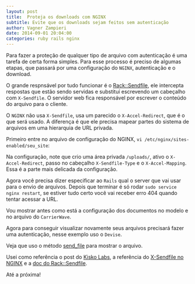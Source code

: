 ```yaml
---
layout: post
title:  Proteja os downloads com NGINX
subtitle: Evite que os downloads sejam feitos sem autenticação
author: Vagner Zampieri
date: 2014-09-01 20:04:00
categories: ruby rails nginx
---
```


Para fazer a proteção de qualquer tipo de arquivo com autenticação é uma tarefa de certa forma simples. Para esse processo é preciso de algumas etapas, que passará por uma configuração do `NGINX`, autenticação e o download.

O grande respnsável por tudo funcionar é o [Rack::Sendfile][rack_sendfile], ele intercepta respostas que estão sendo servidas e substituí escrevendo um cabeçalho com `X-Sendfile`. O servidor web fica responsável por escrever o conteúdo do arquivo para o cliente.

O `NGINX` não usa `X-Sendfile`, usa um parecido o `X-Accel-Redirect`, que é o que será usado. A diferença é que ele precisa mapear partes do sistema de arquivos em uma hierarquia de URL privada.

Primeiro entre no arquivo de configuração do NGINX, `vi /etc/nginx/sites-enabled/seu_site`:

<script src="https://gist.github.com/vagnerzampieri/a15e724be64311f0c389.js?file=nginx"></script>

Na configuração, note que crio uma área privada `/uploads/`, ativo o `X-Accel-Redirect`, passo no cabeçalho `X-Sendfile-Type` e o `X-Accel-Mapping`. Essa é a parte mais delicada da configuração. 

Agora você precisa dizer especificar ao `Rails` qual o server que vai usar para o envio de arquivos. Depois que terminar é só rodar `sudo service nginx restart`, se estiver tudo certo você vai receber erro 404 quando tentar acessar a URL.

<script src="https://gist.github.com/vagnerzampieri/a15e724be64311f0c389.js?file=production.rb"></script>

Vou mostrar antes como está a configuração dos documentos no modelo e no arquivo do `CarrierWave`.

<script src="https://gist.github.com/vagnerzampieri/a15e724be64311f0c389.js?file=document_uploader.rb"></script>
<script src="https://gist.github.com/vagnerzampieri/a15e724be64311f0c389.js?file=post.rb"></script>

Agora para conseguir visualizar novamente seus arquivos precisará fazer uma autenticação, nesse exemplo uso o `Devise`.

<script src="https://gist.github.com/vagnerzampieri/a15e724be64311f0c389.js?file=routes.rb"></script>
<script src="https://gist.github.com/vagnerzampieri/a15e724be64311f0c389.js?file=posts_controller.rb"></script>

Veja que uso o método [send_file][send_file] para mostrar o arquivo.

Usei como referência o post do [Kisko Labs][post], a referência do [X-Sendfile no NGINX][xsendfile] e a [doc do Rack::Sendfile][rack_sendfile].

Até a próxima!

[rack_sendfile]: https://github.com/rack/rack/blob/master/lib/rack/sendfile.rb
[send_file]: http://api.rubyonrails.org/classes/ActionController/DataStreaming.html#method-i-send_file
[xsendfile]: http://wiki.nginx.org/NginxXSendfile
[post]: http://blog.kiskolabs.com/post/637725747/nginx-rails-send-file
